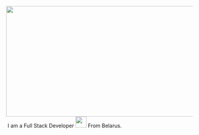 <div align="center">
  <img src="https://media.giphy.com/media/dWesBcTLavkZuG35MI/giphy.gif" width="600" height="300"/>
</div>
<img src="https://komarev.com/ghpvc/?username=ArtsiomJavaDev&style=flat-square&color=blue" alt=""/>
I am a Full Stack Developer <img src="https://media.giphy.com/media/WUlplcMpOCEmTGBtBW/giphy.gif" width="30"> From Belarus.
